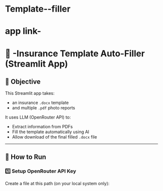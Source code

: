 # Template--filler
# app link- 
# 📄 -Insurance Template Auto-Filler (Streamlit App)

## 🧠 Objective

This Streamlit app takes:
- an insurance `.docx` template
- and multiple `.pdf` photo reports

It uses LLM (OpenRouter API) to:
- Extract information from PDFs
- Fill the template automatically using AI
- Allow download of the final filled `.docx` file

---

## 🚀 How to Run

### 1️⃣ Setup OpenRouter API Key

Create a file at this path (on your local system only):

